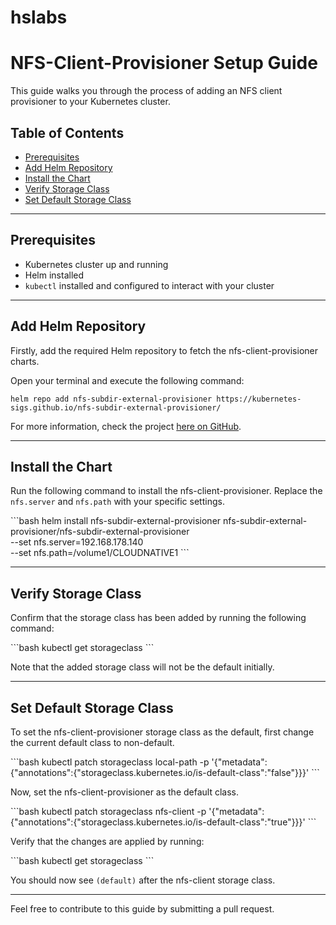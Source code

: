 # hslabs
# NFS-Client-Provisioner Setup Guide

This guide walks you through the process of adding an NFS client provisioner to your Kubernetes cluster.

## Table of Contents
- [Prerequisites](#prerequisites)
- [Add Helm Repository](#add-helm-repository)
- [Install the Chart](#install-the-chart)
- [Verify Storage Class](#verify-storage-class)
- [Set Default Storage Class](#set-default-storage-class)

---

## Prerequisites

- Kubernetes cluster up and running
- Helm installed
- `kubectl` installed and configured to interact with your cluster

---

## Add Helm Repository

Firstly, add the required Helm repository to fetch the nfs-client-provisioner charts.

Open your terminal and execute the following command:

```
helm repo add nfs-subdir-external-provisioner https://kubernetes-sigs.github.io/nfs-subdir-external-provisioner/
```

For more information, check the project [here on GitHub](https://github.com/kubernetes-sigs/nfs-subdir-external-provisioner).

---

## Install the Chart

Run the following command to install the nfs-client-provisioner. Replace the `nfs.server` and `nfs.path` with your specific settings.

\`\`\`bash
helm install nfs-subdir-external-provisioner nfs-subdir-external-provisioner/nfs-subdir-external-provisioner \
    --set nfs.server=192.168.178.140 \
    --set nfs.path=/volume1/CLOUDNATIVE1
\`\`\`

---

## Verify Storage Class

Confirm that the storage class has been added by running the following command:

\`\`\`bash
kubectl get storageclass
\`\`\`

Note that the added storage class will not be the default initially.

---

## Set Default Storage Class

To set the nfs-client-provisioner storage class as the default, first change the current default class to non-default.

\`\`\`bash
kubectl patch storageclass local-path -p '{"metadata": {"annotations":{"storageclass.kubernetes.io/is-default-class":"false"}}}'
\`\`\`

Now, set the nfs-client-provisioner as the default class.

\`\`\`bash
kubectl patch storageclass nfs-client -p '{"metadata": {"annotations":{"storageclass.kubernetes.io/is-default-class":"true"}}}'
\`\`\`

Verify that the changes are applied by running:

\`\`\`bash
kubectl get storageclass
\`\`\`

You should now see `(default)` after the nfs-client storage class.

---

Feel free to contribute to this guide by submitting a pull request.
